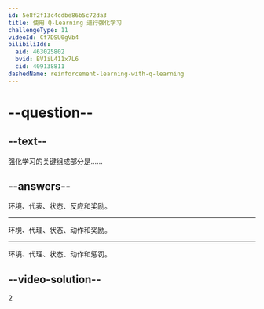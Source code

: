 ```yaml
---
id: 5e8f2f13c4cdbe86b5c72da3
title: 使用 Q-Learning 进行强化学习
challengeType: 11
videoId: Cf7DSU0gVb4
bilibiliIds:
  aid: 463025802
  bvid: BV1iL411x7L6
  cid: 409138811
dashedName: reinforcement-learning-with-q-learning
---
```


# --question--

## --text--

强化学习的关键组成部分是......

## --answers--

环境、代表、状态、反应和奖励。

---

环境、代理、状态、动作和奖励。

---

环境、代理、状态、动作和惩罚。

## --video-solution--

2

